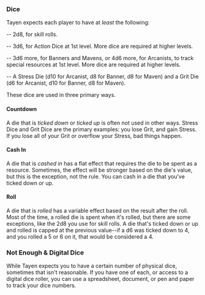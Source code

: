 ### Dice
Tayen expects each player to have at _least_ the following: 

-- 2d8, for skill rolls.

-- 3d6, for Action Dice at 1st level. More dice are required at higher levels.

-- 3d6 more, for Banners and Mavens, or 4d6 more, for Arcanists, to track special resources at 1st level. More dice are required at higher levels.

-- A Stress Die (d10 for Arcanist, d8 for Banner, d8 for Maven) and a Grit Die (d6 for Arcanist, d10 for Banner, d8 for Maven).

These dice are used in three primary ways. 

#### Countdown
A die that is _ticked down_ or _ticked up_ is often not used in other ways. Stress Dice and Grit Dice are the primary examples: you lose Grit, and gain Stress. If you lose all of your Grit or overflow your Stress, bad things happen.

#### Cash In
A die that is _cashed in_ has a flat effect that requires the die to be spent as a resource. Sometimes, the effect will be stronger based on the die's value, but this is the exception, not the rule. You can cash in a die that you've ticked down or up.

#### Roll
A die that is _rolled_ has a variable effect based on the result after the roll. Most of the time, a rolled die is spent when it's rolled, but there are some exceptions, like the 2d8 you use for skill rolls. A die that's ticked down or up and rolled is capped at the previous value--if a d6 was ticked down to 4, and you rolled a 5 or 6 on it, that would be considered a 4.

### Not Enough & Digital Dice

While Tayen expects you to have a certain number of physical dice, sometimes that isn't reasonable. If you have one of each, or access to a digital dice roller, you can use a spreadsheet, document, or pen and paper to track your dice numbers.
